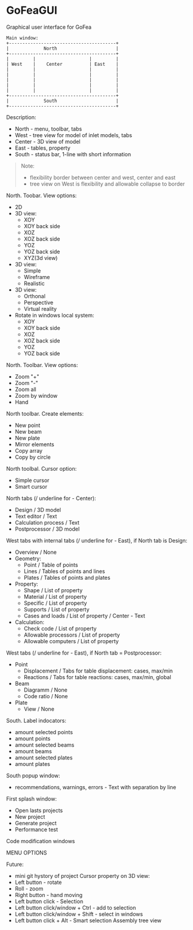 # GoFeaGUI
Graphical user interface for GoFea

```
Main window:
+----------------------------------------+
|             North                      |
+----------------------------------------+
|         |                    |         |
| West    |    Center          | East    |
|         |                    |         |
|         |                    |         |
|         |                    |         |
|         |                    |         |
|         |                    |         |
+----------------------------------------+
|             South                      |
+----------------------------------------+
```

Description:
- North  - menu, toolbar, tabs
- West   - tree view for model of inlet models, tabs
- Center - 3D view of model
- East   - tables, property
- South  - status bar, 1-line with short information
> Note: 
> - flexibility border between center and west, center and east
> - tree view on West is flexibility and allowable collapse to border

North. Toobar. View options:
- 2D
- 3D view:
	- XOY
	- XOY back side
	- XOZ 
	- XOZ back side
	- YOZ
	- YOZ back side
	- XYZ(3d view)
- 3D view:
	- Simple
	- Wireframe
	- Realistic
- 3D view:
	- Orthonal
	- Perspective
	- Virtual reality
- Rotate in windows local system:
	- XOY
	- XOY back side
	- XOZ 
	- XOZ back side
	- YOZ
	- YOZ back side

North. Toolbar. View options:
- Zoom "+"
- Zoom "-"
- Zoom all
- Zoom by window
- Hand

North toolbar. Create elements:
- New point
- New beam
- New plate
- Mirror elements
- Copy array
- Copy by circle

North toolbal. Cursor option:
- Simple cursor
- Smart cursor

North tabs (/ underline for - Center):
- Design / 3D model
- Text editor / Text
- Calculation process / Text
- Postprocessor / 3D model

West tabs with internal tabs (/ underline for - East), if North tab is Design:
- Overview / None
- Geometry:
	- Point / Table of points
	- Lines / Tables of points and lines
	- Plates / Tables of points and plates
- Property:
	- Shape / List of property
	- Material / List of property
	- Specific / List of property
	- Supports / List of property
	- Cases and loads / List of property / Center - Text
- Calculation:
	- Check code / List of property 
	- Allowable processors / List of property
	- Allowable computers / List of property

West tabs (/ underline for - East), if North tab = Postprocessor:
- Point
	- Displacement / Tabs for table displacement: cases, max/min
	- Reactions / Tabs for table reactions: cases, max/min, global
- Beam
	- Diagramm / None
	- Code ratio / None
- Plate
	- View / None

South. Label indocators:
- amount selected points
- amount points
- amount selected beams
- amount beams
- amount selected plates
- amount plates

South popup window:
- recommendations, warnings, errors - Text with separation by line

First splash window:
- Open lasts projects
- New project
- Generate project
- Performance test

Code modification windows

MENU OPTIONS

Future:
- mini git hystory of project
Cursor property on 3D view:
- Left button - rotate
- Roll - zoom
- Right button - hand moving 
- Left button click - Selection
- Left button click/window + Ctrl - add to selection
- Left button click/window + Shift - select in windows
- Left button click + Alt - Smart selection
Assembly tree view



